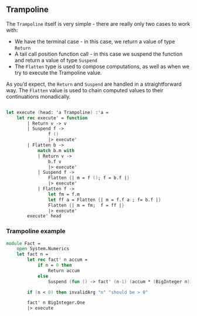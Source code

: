 ## Trampoline

The `Trampoline` itself is very simple - there are really only two cases to work with:

- We have the terminal case - in this case, we return a value of type `Return`
- A tail call position function call - in this case we suspend the function and return a value of type `Suspend`
- The `Flatten` type is used to compose computations, as well as when we try to execute the Trampoline value.

As you’d expect, the `Return` and `Suspend` are handled in a straightforward way.
The `Flatten` value is used to chain computed values to their continuations monadically.

```fsharp

let execute (head: 'a Trampoline) :'a =
    let rec execute' = function
        | Return v -> v
        | Suspend f ->
                f ()
                |> execute'
        | Flatten b ->
            match b.m with
            | Return v ->
                b.f v
                |> execute'
            | Suspend f ->
                Flatten {| m = f (); f = b.f |}
                |> execute'
            | Flatten f ->
                let fm = f.m
                let ff a = Flatten {| m = f.f a ; f= b.f |}
                Flatten {| m = fm;  f = ff |}
                |> execute'
        execute' head
```

### Trampoline example

```fsharp
module Fact =
    open System.Numerics
    let fact n =
        let rec fact' n accum =
            if n = 0 then
                Return accum
            else
                Suspend (fun () -> fact' (n-1) (accum * (BigInteger n)))

        if (n < 0) then invalidArg "n" "should be > 0"

        fact' n BigInteger.One
        |> execute
```
